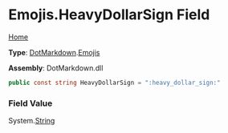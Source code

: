 # Emojis\.HeavyDollarSign Field

[Home](../../../README.md)

**Type**: [DotMarkdown](../../README.md)\.[Emojis](../README.md)

**Assembly**: DotMarkdown\.dll

```csharp
public const string HeavyDollarSign = ":heavy_dollar_sign:"
```

### Field Value

System\.[String](https://docs.microsoft.com/en-us/dotnet/api/system.string)